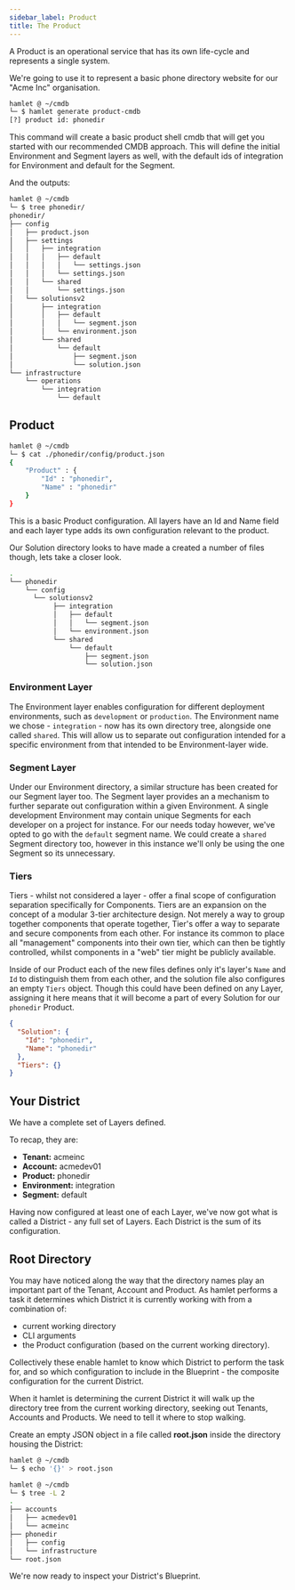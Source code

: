 ```yaml
---
sidebar_label: Product
title: The Product
---
```


A Product is an operational service that has its own life-cycle and represents a single system.

We're going to use it to represent a basic phone directory website for our "Acme Inc" organisation.

```bash
hamlet @ ~/cmdb
└─ $ hamlet generate product-cmdb
[?] product id: phonedir
```

This command will create a basic product shell cmdb that will get you started with our recommended CMDB approach. This will define the initial Environment and Segment layers as well, with the default ids of integration for Environment and default for the Segment.

And the outputs:

```bash
hamlet @ ~/cmdb
└─ $ tree phonedir/
phonedir/
├── config
│   ├── product.json
│   ├── settings
│   │   ├── integration
│   │   │   ├── default
│   │   │   │   └── settings.json
│   │   │   └── settings.json
│   │   └── shared
│   │       └── settings.json
│   └── solutionsv2
│       ├── integration
│       │   ├── default
│       │   │   └── segment.json
│       │   └── environment.json
│       └── shared
│           └── default
│               ├── segment.json
│               └── solution.json
└── infrastructure
    └── operations
        └── integration
            └── default
```

## Product

```bash
hamlet @ ~/cmdb
└─ $ cat ./phonedir/config/product.json
{
    "Product" : {
        "Id" : "phonedir",
        "Name" : "phonedir"
    }
}
```

This is a basic Product configuration. All layers have an Id and Name field and each layer type adds its own configuration relevant to the product.

Our Solution directory looks to have made a created a number of files though, lets take a closer look.

```bash
.
└── phonedir
    └── config
      └── solutionsv2
           ├── integration
           │   ├── default
           │   │   └── segment.json
           │   └── environment.json
           └── shared
               └── default
                   ├── segment.json
                   └── solution.json
```

### Environment Layer

The Environment layer enables configuration for different deployment environments, such as `development` or `production`. The Environment name we chose - `integration` - now has its own directory tree, alongside one called `shared`. This will allow us to separate out configuration intended for a specific environment from that intended to be Environment-layer wide.

### Segment Layer

Under our Environment directory, a similar structure has been created for our Segment layer too. The Segment layer provides an a mechanism to further separate out configuration within a given Environment. A single development Environment may contain unique Segments for each developer on a project for instance. For our needs today however, we've opted to go with the `default` segment name. We could create a `shared` Segment directory too, however in this instance we'll only be using the one Segment so its unnecessary.

### Tiers

Tiers - whilst not considered a layer - offer a final scope of configuration separation specifically for Components. Tiers are an expansion on the concept of a modular 3-tier architecture design. Not merely a way to group together components that operate together, Tier's offer a way to separate and secure components from each other. For instance its common to place all "management" components into their own tier, which can then be tightly controlled, whilst components in a "web" tier might be publicly available.

Inside of our Product each of the new files defines only it's layer's `Name` and `Id` to distinguish them from each other, and the solution file also configures an empty `Tiers` object. Though this could have been defined on any Layer, assigning it here means that it will become a part of every Solution for our `phonedir` Product.

```json
{
  "Solution": {
    "Id": "phonedir",
    "Name": "phonedir"
  },
  "Tiers": {}
}
```

## Your District

We have a complete set of Layers defined.

To recap, they are:

- **Tenant:** acmeinc
- **Account:** acmedev01
- **Product:** phonedir
- **Environment:** integration
- **Segment:** default

Having now configured at least one of each Layer, we've now got what is called a District - any full set of Layers. Each District is the sum of its configuration.

## Root Directory

You may have noticed along the way that the directory names play an important part of the Tenant, Account and Product. As hamlet performs a task it determines which District it is currently working with from a combination of:

- current working directory
- CLI arguments
- the Product configuration (based on the current working directory).

Collectively these enable hamlet to know which District to perform the task for, and so which configuration to include in the Blueprint - the composite configuration for the current District.

When it hamlet is determining the current District it will walk up the directory tree from the current working directory, seeking out Tenants, Accounts and Products. We need to tell it where to stop walking.

Create an empty JSON object in a file called **root.json** inside the directory housing the District:

```bash
hamlet @ ~/cmdb
└─ $ echo '{}' > root.json

hamlet @ ~/cmdb
└─ $ tree -L 2
.
├── accounts
│   ├── acmedev01
│   └── acmeinc
├── phonedir
│   ├── config
│   └── infrastructure
└── root.json
```

We're now ready to inspect your District's Blueprint.
